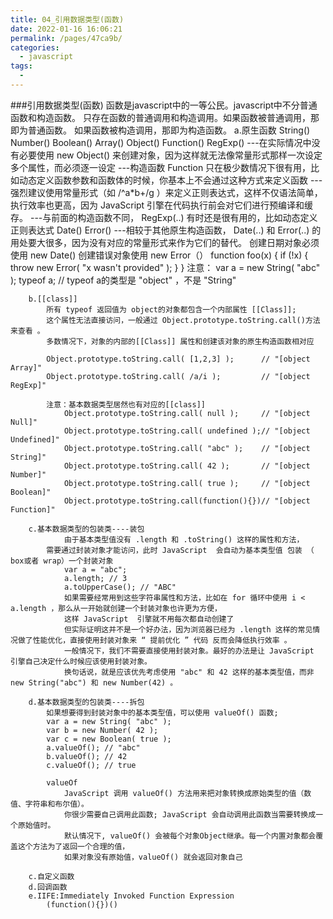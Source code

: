 ```yaml
---
title: 04_引用数据类型(函数)
date: 2022-01-16 16:06:21
permalink: /pages/47ca9b/
categories:
  - javascript
tags:
  - 
---
```


###引用数据类型(函数)
		函数是javascript中的一等公民。javascript中不分普通函数和构造函数。
			只存在函数的普通调用和构造调用。如果函数被普通调用，那即为普通函数。
								         如果函数被构造调用，那即为构造函数。
		a.原生函数
			String()
			Number()
			Boolean()
			Array()
			Object()
			Function()
			RegExp()
				---在实际情况中没有必要使用 new Object() 来创建对象，因为这样就无法像常量形式那样一次设定多个属性，而必须逐一设定
				---构造函数 Function 只在极少数情况下很有用，比如动态定义函数参数和函数体的时候，你基本上不会通过这种方式来定义函数
				---强烈建议使用常量形式（如 /^a*b+/g ）来定义正则表达式，这样不仅语法简单，执行效率也更高，因为 JavaScript  引擎在代码执行前会对它们进行预编译和缓存。
				---与前面的构造函数不同， RegExp(..) 有时还是很有用的，比如动态定义正则表达式
			Date()
			Error()
				---相较于其他原生构造函数， Date(..) 和 Error(..) 的用处要大很多，因为没有对应的常量形式来作为它们的替代。
				创建日期对象必须使用 new Date() 
				创建错误对象使用 new Error（）
					function foo(x) {
						if (!x) {
							throw new Error( "x wasn't provided" );
						}
					}
			注意：
				var a = new String( "abc" );
				typeof a; //  typeof a的类型是 "object" ，不是 "String"
			
		b.[[class]]
			所有 typeof 返回值为 object的对象都包含一个内部属性 [[Class]];
			这个属性无法直接访问，一般通过 Object.prototype.toString.call()方法来查看 。
			多数情况下，对象的内部的[[Class]] 属性和创建该对象的原生构造函数相对应
			
			Object.prototype.toString.call( [1,2,3] );		// "[object Array]"
			Object.prototype.toString.call( /a/i );			// "[object RegExp]"
			
			注意：基本数据类型居然也有对应的[[class]]
				Object.prototype.toString.call( null );		// "[object Null]"
				Object.prototype.toString.call( undefined );// "[object Undefined]"
				Object.prototype.toString.call( "abc" );	// "[object String]"
				Object.prototype.toString.call( 42 );		// "[object Number]"
				Object.prototype.toString.call( true );		// "[object Boolean]"
				Object.prototype.toString.call(function(){})// "[object Function]"
		
		c.基本数据类型的包装类----装包
				由于基本类型值没有 .length 和 .toString() 这样的属性和方法，
			需要通过封装对象才能访问，此时 JavaScript  会自动为基本类型值 包装 （ box或者 wrap）一个封装对象
				var a = "abc";
				a.length; // 3
				a.toUpperCase(); // "ABC"
				如果需要经常用到这些字符串属性和方法，比如在 for 循环中使用 i < a.length ，那么从一开始就创建一个封装对象也许更为方便，
				这样 JavaScript  引擎就不用每次都自动创建了
				但实际证明这并不是一个好办法，因为浏览器已经为 .length 这样的常见情况做了性能优化，直接使用封装对象来 “ 提前优化 ” 代码 反而会降低执行效率 。
				一般情况下，我们不需要直接使用封装对象。最好的办法是让 JavaScript  引擎自己决定什么时候应该使用封装对象。
				换句话说，就是应该优先考虑使用 "abc" 和 42 这样的基本类型值，而非 new String("abc") 和 new Number(42) 。
		
		d.基本数据类型的包装类----拆包
			如果想要得到封装对象中的基本类型值，可以使用 valueOf() 函数;
			var a = new String( "abc" );
			var b = new Number( 42 );
			var c = new Boolean( true );
			a.valueOf(); // "abc"
			b.valueOf(); // 42
			c.valueOf(); // true
			
			valueOf	
				JavaScript 调用 valueOf() 方法用来把对象转换成原始类型的值（数值、字符串和布尔值）。 
				你很少需要自己调用此函数; JavaScript 会自动调用此函数当需要转换成一个原始值时。
				默认情况下, valueOf() 会被每个对象Object继承。每一个内置对象都会覆盖这个方法为了返回一个合理的值，
				如果对象没有原始值，valueOf() 就会返回对象自己
		
		c.自定义函数
		d.回调函数
		e.IIFE:Immediately Invoked Function Expression
			(function(){})()

